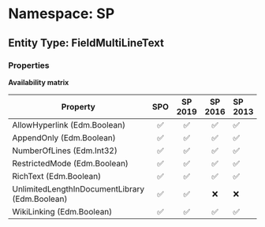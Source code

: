 # Namespace: SP

## Entity Type: FieldMultiLineText

### Properties

**Availability matrix**

Property | SPO | SP 2019 | SP 2016 | SP 2013
----------|:---:|:-------:|:-------:|:-------
AllowHyperlink (Edm.Boolean) | ✅ | ✅ | ✅ | ✅
AppendOnly (Edm.Boolean) | ✅ | ✅ | ✅ | ✅
NumberOfLines (Edm.Int32) | ✅ | ✅ | ✅ | ✅
RestrictedMode (Edm.Boolean) | ✅ | ✅ | ✅ | ✅
RichText (Edm.Boolean) | ✅ | ✅ | ✅ | ✅
UnlimitedLengthInDocumentLibrary (Edm.Boolean) | ✅ | ✅ | ❌ | ❌
WikiLinking (Edm.Boolean) | ✅ | ✅ | ✅ | ✅

